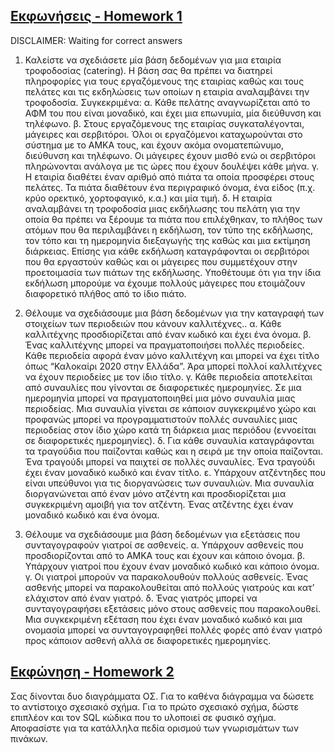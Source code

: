 ## [Εκφωνήσεις - Homework 1](/Semester2/Databases/Assignments/HW_1)

DISCLAIMER: Waiting for correct answers

1. Καλείστε να σχεδιάσετε μία βάση δεδομένων για μια εταιρία τροφοδοσίας (catering). Η βάση σας θα πρέπει να διατηρεί πληροφορίες για τους εργαζόμενους της εταιρίας καθώς και τους πελάτες και τις εκδηλώσεις των οποίων η εταιρία αναλαμβάνει την τροφοδοσία. Συγκεκριμένα:
   α. Κάθε πελάτης αναγνωρίζεται από το ΑΦΜ του που είναι μοναδικό, και έχει μια επωνυμία, μία
   διεύθυνση και τηλέφωνο.
   β. Στους εργαζόμενους της εταιρίας συγκαταλέγονται, μάγειρες και σερβιτόροι. Όλοι οι εργαζόμενοι
   καταχωρούνται στο σύστημα με το ΑΜΚΑ τους, και έχουν ακόμα ονοματεπώνυμο, διεύθυνση και
   τηλέφωνο. Οι μάγειρες έχουν μισθό ενώ οι σερβιτόροι πληρώνονται ανάλογα με τις ώρες που έχουν
   δουλέψει κάθε μήνα.
   γ. Η εταιρία διαθέτει έναν αριθμό από πιάτα τα οποία προσφέρει στους πελάτες. Τα πιάτα διαθέτουν
   ένα περιγραφικό όνομα, ένα είδος (π.χ. κρύο ορεκτικό, χορτοφαγικό, κ.α.) και μία τιμή.
   δ. Η εταιρία αναλαμβάνει τη τροφοδοσία μιας εκδήλωσης του πελάτη για την οποία θα πρέπει να
   ξέρουμε τα πιάτα που επιλέχθηκαν, το πλήθος των ατόμων που θα περιλαμβάνει η εκδήλωση, τον
   τύπο της εκδήλωσης, τον τόπο και τη ημερομηνία διεξαγωγής της καθώς και μια εκτίμηση διάρκειας.
   Επίσης για κάθε εκδήλωση καταγράφονται οι σερβιτόροι που θα εργαστούν καθώς και οι μάγειρες
   που συμμετέχουν στην προετοιμασία των πιάτων της εκδήλωσης. Υποθέτουμε ότι για την ίδια
   εκδήλωση μπορούμε να έχουμε πολλούς μάγειρες που ετοιμάζουν διαφορετικό πλήθος από το ίδιο
   πιάτο.

2. Θέλουμε να σχεδιάσουμε μια βάση δεδομένων για την καταγραφή των στοιχείων των περιοδειών που κάνουν καλλιτέχνες..
   α. Κάθε καλλιτέχνης προσδιορίζεται από έναν κωδικό και έχει ένα όνομα.
   β. Ένας καλλιτέχνης μπορεί να πραγματοποιήσει πολλές περιοδείες. Κάθε περιοδεία αφορά έναν μόνο
   καλλιτέχνη και μπορεί να έχει τίτλο όπως “Καλοκαίρι 2020 στην Ελλάδα”. Άρα μπορεί πολλοί
   καλλιτέχνες να έχουν περιοδείες με τον ίδιο τίτλο.
   γ. Κάθε περιοδεία αποτελείται από συναυλίες που γίνονται σε διαφορετικές ημερομηνίες. Σε μια
   ημερομηνία μπορεί να πραγματοποιηθεί μια μόνο συναυλία μιας περιοδείας. Μια συναυλία γίνεται
   σε κάποιον συγκεκριμένο χώρο και προφανώς μπορεί να προγραμματιστούν πολλές συναυλίες μιας
   περιοδείας στον ίδιο χώρο κατά τη διάρκεια μιας περιόδου (εννοείται σε διαφορετικές ημερομηνίες).
   δ. Για κάθε συναυλία καταγράφονται τα τραγούδια που παίζονται καθώς και η σειρά με την οποία
   παίζονται. Ένα τραγούδι μπορεί να παιχτεί σε πολλές συναυλίες. Ένα τραγούδι έχει έναν μοναδικό
   κωδικό και έναν τίτλο.
   ε. Υπάρχουν ατζέντηδες που είναι υπεύθυνοι για τις διοργανώσεις των συναυλιών. Μια συναυλία
   διοργανώνεται από έναν μόνο ατζέντη και προσδιορίζεται μια συγκεκριμένη αμοιβή για τον ατζέντη.
   Ένας ατζέντης έχει έναν μοναδικό κωδικό και ένα όνομα.

3. Θέλουμε να σχεδιάσουμε μια βάση δεδομένων για εξετάσεις που συνταγογραφούν γιατροί σε ασθενείς.
   α. Υπάρχουν ασθενείς που προσδιορίζονται από το ΑΜΚΑ τους και έχουν και κάποιο όνομα.
   β. Υπάρχουν γιατροί που έχουν έναν μοναδικό κωδικό και κάποιο όνομα.
   γ. Οι γιατροί μπορούν να παρακολουθούν πολλούς ασθενείς. Ένας ασθενής μπορεί να παρακολουθείται
   από πολλούς γιατρούς και κατ’ ελάχιστον από έναν γιατρό.
   δ. Ένας γιατρός μπορεί να συνταγογραφήσει εξετάσεις μόνο στους ασθενείς που παρακολουθεί. Μια
   συγκεκριμένη εξέταση που έχει έναν μοναδικό κωδικό και μια ονομασία μπορεί να συνταγογραφηθεί
   πολλές φορές από έναν γιατρό προς κάποιον ασθενή αλλά σε διαφορετικές ημερομηνίες.

## [Εκφώνηση - Homework 2](/Semester2/Databases/Assignments/HW_2)

Σας δίνονται δυο διαγράμματα ΟΣ. Για το καθένα διάγραμμα να δώσετε το αντίστοιχο σχεσιακό σχήμα.
Για το πρώτο σχεσιακό σχήμα, δώστε επιπλέον και τον SQL κώδικα που το υλοποιεί σε φυσικό σχήμα.
Αποφασίστε για τα κατάλληλα πεδία ορισμού των γνωρισμάτων των πινάκων.
